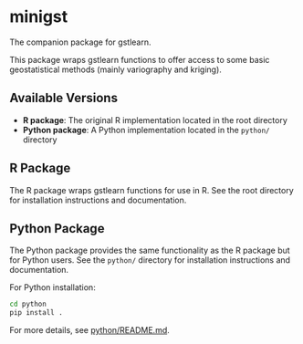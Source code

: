 # minigst

The companion package for gstlearn. 

This package wraps gstlearn functions to offer access to some basic geostatistical methods (mainly variography and kriging).

## Available Versions

- **R package**: The original R implementation located in the root directory
- **Python package**: A Python implementation located in the `python/` directory

## R Package

The R package wraps gstlearn functions for use in R. See the root directory for installation instructions and documentation.

## Python Package

The Python package provides the same functionality as the R package but for Python users. See the `python/` directory for installation instructions and documentation.

For Python installation:
```bash
cd python
pip install .
```

For more details, see [python/README.md](python/README.md).

